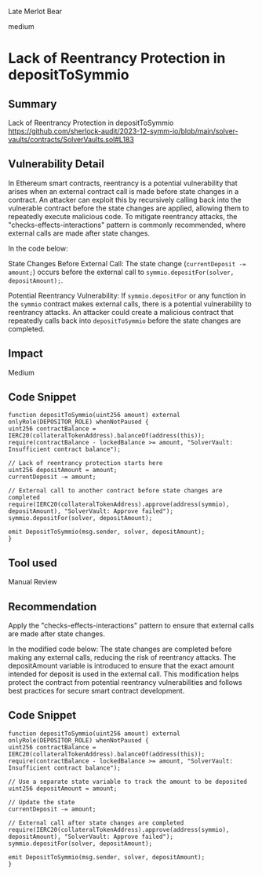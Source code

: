 Late Merlot Bear

medium

# Lack of Reentrancy Protection in depositToSymmio

## Summary
Lack of Reentrancy Protection in depositToSymmio
https://github.com/sherlock-audit/2023-12-symm-io/blob/main/solver-vaults/contracts/SolverVaults.sol#L183

## Vulnerability Detail
In Ethereum smart contracts, reentrancy is a potential vulnerability that arises when an external contract call is made before state changes in a contract. An attacker can exploit this by recursively calling back into the vulnerable contract before the state changes are applied, allowing them to repeatedly execute malicious code. To mitigate reentrancy attacks, the "checks-effects-interactions" pattern is commonly recommended, where external calls are made after state changes.

In the code below:

State Changes Before External Call: The state change (`currentDeposit -= amount;`) occurs before the external call to `symmio.depositFor(solver, depositAmount);`.

Potential Reentrancy Vulnerability: If `symmio.depositFor` or any function in the `symmio` contract makes external calls, there is a potential vulnerability to reentrancy attacks. An attacker could create a malicious contract that repeatedly calls back into `depositToSymmio` before the state changes are completed.

## Impact
Medium

## Code Snippet

    function depositToSymmio(uint256 amount) external onlyRole(DEPOSITOR_ROLE) whenNotPaused {
    uint256 contractBalance = IERC20(collateralTokenAddress).balanceOf(address(this));
    require(contractBalance - lockedBalance >= amount, "SolverVault: Insufficient contract balance");

    // Lack of reentrancy protection starts here
    uint256 depositAmount = amount;
    currentDeposit -= amount;

    // External call to another contract before state changes are completed
    require(IERC20(collateralTokenAddress).approve(address(symmio), depositAmount), "SolverVault: Approve failed");
    symmio.depositFor(solver, depositAmount);

    emit DepositToSymmio(msg.sender, solver, depositAmount);
    }


## Tool used

Manual Review

## Recommendation

Apply the "checks-effects-interactions" pattern to ensure that external calls are made after state changes.

In the modified code below:
The state changes are completed before making any external calls, reducing the risk of reentrancy attacks.
The depositAmount variable is introduced to ensure that the exact amount intended for deposit is used in the external call.
This modification helps protect the contract from potential reentrancy vulnerabilities and follows best practices for secure smart contract development. 

## Code Snippet

    function depositToSymmio(uint256 amount) external onlyRole(DEPOSITOR_ROLE) whenNotPaused {
    uint256 contractBalance = IERC20(collateralTokenAddress).balanceOf(address(this));
    require(contractBalance - lockedBalance >= amount, "SolverVault: Insufficient contract balance");

    // Use a separate state variable to track the amount to be deposited
    uint256 depositAmount = amount;

    // Update the state
    currentDeposit -= amount;

    // External call after state changes are completed
    require(IERC20(collateralTokenAddress).approve(address(symmio), depositAmount), "SolverVault: Approve failed");
    symmio.depositFor(solver, depositAmount);

    emit DepositToSymmio(msg.sender, solver, depositAmount);
    }

